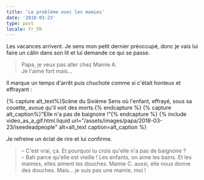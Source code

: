 ```yaml
---
title: 'Le problème avec les mamies'
date: '2018-03-23'
type: post
locale: fr_FR
---
```


Les vacances arrivent. Je sens mon petit dernier préoccupé, donc je vais lui faire un câlin dans son lit et lui demande ce qui se passe.

<!-- more -->

> Papa, je veux pas aller chez Mamie A.  
> Je l'aime fort mais…

Il marque un temps d'arrêt puis chuchote comme si c'était honteux et effrayant : 

{% capture alt_text%}Scène du Sixième Sens où l'enfant, effrayé, sous sa couette, avoue qu'il voit des morts.{% endcapture %}
{% capture alt_caption%}"Elle n'a pas de baignoire !"{% endcapture %}
{% include video_as_a_gif.html.liquid
url="/assets/images/papa/2018-03-23/iseedeadpeople"
alt=alt_text
caption=alt_caption
%}

Je refreine un éclat de rire et lui confirme.

> – C'est vrai, ça. Et pourquoi tu crois qu'elle n'a pas de baignoire ?  
> – Bah parce qu'elle est vieille ! Les enfants, on aime les bains. Et les mamies, elles aiment les douches. Mamie C. aussi, elle nous donne des douches. Mais… je suis pas une mamie, moi !